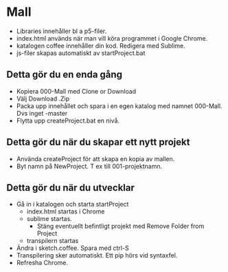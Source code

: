 # Mall

* Libraries innehåller bl a p5-filer.
* index.html används när man vill köra programmet i Google Chrome.
* katalogen coffee innehåller din kod. Redigera med Sublime.
* js-filer skapas automatiskt av startProject.bat

## Detta gör du en enda gång

* Kopiera 000-Mall med Clone or Download
* Välj Download .Zip 
* Packa upp innehållet och spara i en egen katalog med namnet 000-Mall. Dvs inget -master
* Flytta upp createProject.bat en nivå.

## Detta gör du när du skapar ett nytt projekt

* Använda createProject för att skapa en kopia av mallen.
* Byt namn på NewProject. T ex till 001-projektnamn.

## Detta gör du när du utvecklar

* Gå in i katalogen och starta startProject
  * index.html startas i Chrome
  * sublime startas. 
  	* Stäng eventuellt befintligt projekt med Remove Folder from Project
  * transpilern startas
* Ändra i sketch.coffee. Spara med ctrl-S
* Transpilering sker automatiskt. Ett pip hörs vid syntaxfel.
* Refresha Chrome.

